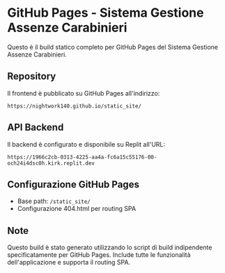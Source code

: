 # GitHub Pages - Sistema Gestione Assenze Carabinieri

Questo è il build statico completo per GitHub Pages del Sistema Gestione Assenze Carabinieri.

## Repository

Il frontend è pubblicato su GitHub Pages all'indirizzo:
```
https://nightwork140.github.io/static_site/
```

## API Backend

Il backend è configurato e disponibile su Replit all'URL:
```
https://1966c2cb-0313-4225-aa4a-fc6a15c55176-00-och24i4dsc0h.kirk.replit.dev
```

## Configurazione GitHub Pages

- Base path: `/static_site/`
- Configurazione 404.html per routing SPA

## Note

Questo build è stato generato utilizzando lo script di build indipendente specificatamente per GitHub Pages.
Include tutte le funzionalità dell'applicazione e supporta il routing SPA.
